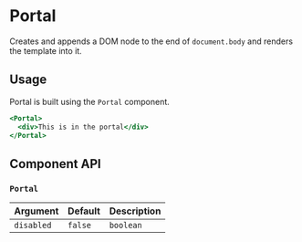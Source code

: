 # Portal

Creates and appends a DOM node to the end of `document.body` and renders the template into it.

## Usage

Portal is built using the `Portal` component.

```hbs
<Portal>
  <div>This is in the portal</div>
</Portal>
```

## Component API

### `Portal`

| Argument   | Default | Description |
| ---        | ---     | ---         |
| `disabled` | `false` | `boolean`   |
